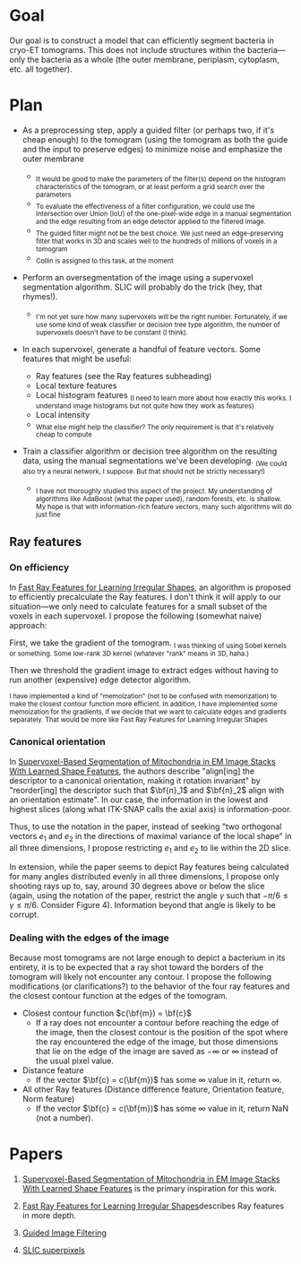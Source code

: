 # Goal
Our goal is to construct a model that can efficiently segment bacteria in cryo-ET tomograms. This does not include structures within the bacteria&mdash;only the bacteria as a whole (the outer membrane, periplasm, cytoplasm, etc. all together).

# Plan
- As a preprocessing step, apply a guided filter (or perhaps two, if it's cheap enough) to the tomogram (using the tomogram as both the guide and the input to preserve edges) to minimize noise and emphasize the outer membrane
  - <sub>It would be good to make the parameters of the filter(s) depend on the histogram characteristics of the tomogram, or at least perform a grid search over the parameters</sub>
  - <sub>To evaluate the effectiveness of a filter configuration, we could use the Intersection over Union (IoU) of the one-pixel-wide edge in a manual segmentation and the edge resulting from an edge detector applied to the filtered image.</sub>
  - <sub>The guided filter might not be the best choice. We just need an edge-preserving filter that works in 3D and scales well to the hundreds of millions of voxels in a tomogram</sub>
  - <sub>Collin is assigned to this task, at the moment</sub>

- Perform an oversegmentation of the image using a supervoxel segmentation algorithm. SLIC will probably do the trick (hey, that rhymes!).
  - <sub>I'm not yet sure how many supervoxels will be the right number. Fortunately, if we use some kind of weak classifier or decision tree type algorithm, the number of supervoxels doesn't have to be constant (I think).</sub>

- In each supervoxel, generate a handful of feature vectors. Some features that might be useful:
  - Ray features (see the Ray features subheading)
  - Local texture features
  - Local histogram features <sub>(I need to learn more about how exactly this works. I understand image histograms but not quite how they work as features)</sub>
  - Local intensity
  - <sub>What else might help the classifier? The only requirement is that it's relatively cheap to compute</sub>

- Train a classifier algorithm or decision tree algorithm on the resulting data, using the manual segmentations we've been developing. <sub>(We could also try a neural network, I suppose. But that should not be strictly necessary!)</sub>
  - <sub>I have not thoroughly studied this aspect of the project. My understanding of algorithms like AdaBoost (what the paper used), random forests, etc. is shallow. My hope is that with information-rich feature vectors, many such algorithms will do just fine</sub>

## Ray features
### On efficiency
In [Fast Ray Features for Learning Irregular Shapes](https://ieeexplore.ieee.org/stamp/stamp.jsp?tp=&arnumber=6044718), an algorithm is proposed to efficiently precalculate the Ray features. I don't think it will apply to our situation&mdash;we only need to calculate features for a small subset of the voxels in each supervoxel. I propose the following (somewhat naive) approach:

First, we take the gradient of the tomogram. <sub>I was thinking of using Sobel kernels or something. Some low-rank 3D kernel (whatever "rank" means in 3D, haha.)</sub> 

Then we threshold the gradient image to extract edges without having to run another (expensive) edge detector algorithm.

<sub>I have implemented a kind of "memoization" (not to be confused with memorization) to make the closest contour function more efficient. In addition, I have implemented some memoization for the gradients, if we decide that we want to calculate edges and gradients separately. That would be more like Fast Ray Features for Learning Irregular Shapes</sub>

### Canonical orientation
In [Supervoxel-Based Segmentation of Mitochondria in EM Image Stacks With Learned Shape Features](https://ieeexplore.ieee.org/stamp/stamp.jsp?tp=&arnumber=6044718), the authors describe "align\[ing\] the descriptor to a canonical orientation, making it rotation invariant" by "reorder\[ing\] the descriptor such that $\bf{n}_1$ and $\bf{n}_2$ align with an orientation estimate". In our case, the information in the lowest and highest slices (along what ITK-SNAP calls the axial axis) is information-poor.

Thus, to use the notation in the paper, instead of seeking "two orthogonal vectors $e_1$ and $e_2$ in the directions of maximal variance of the local shape" in all three dimensions, I propose restricting $e_1$ and $e_2$ to lie within the 2D slice.

In extension, while the paper seems to depict Ray features being calculated for many angles distributed evenly in all three dimensions, I propose only shooting rays up to, say, around 30 degrees above or below the slice (again, using the notation of the paper, restrict the angle $\gamma$ such that $-\pi/6 \leq \gamma \leq \pi/6$. Consider Figure 4). Information beyond that angle is likely to be corrupt.

### Dealing with the edges of the image
Because most tomograms are not large enough to depict a bacterium in its entirety, it is to be expected that a ray shot toward the borders of the tomogram will likely not encounter any contour. I propose the following modifications (or clarifications?) to the behavior of the four ray features and the closest contour function at the edges of the tomogram.

- Closest contour function $c(\bf{m}) = \bf{c}$
  - If a ray does not encounter a contour before reaching the edge of the image, then the closest contour is the position of the spot where the ray encountered the edge of the image, but those dimensions that lie on the edge of the image are saved as $-\infty$ or $\infty$ instead of the usual pixel value.
- Distance feature
  - If the vector $\bf{c} = c(\bf{m})$ has some $\infty$ value in it, return $\infty$.
- All other Ray features (Distance difference feature, Orientation feature, Norm feature)
  - If the vector $\bf{c} = c(\bf{m})$ has some $\infty$ value in it, return NaN (not a number).

# Papers
1. [Supervoxel-Based Segmentation of Mitochondria in EM Image Stacks With Learned Shape Features](https://ieeexplore.ieee.org/stamp/stamp.jsp?tp=&arnumber=6044718) is the primary inspiration for this work.

2. [Fast Ray Features for Learning Irregular Shapes](https://ieeexplore.ieee.org/stamp/stamp.jsp?tp=&arnumber=5459210)describes Ray features in more depth.

3. [Guided Image Filtering](https://kaiminghe.github.io/publications/eccv10guidedfilter.pdf)

4. [SLIC superpixels](https://ieeexplore.ieee.org/stamp/stamp.jsp?tp=&arnumber=6205760)